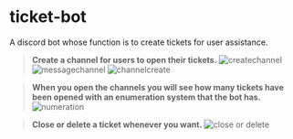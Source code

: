 # ticket-bot
A discord bot whose function is to create tickets for user assistance.

> **Create a channel for users to open their tickets.**
![createchannel](https://i.imgur.com/8yn4PDB.gif)
![messagechannel](https://i.imgur.com/kLNQJNj.gif)
![channelcreate](https://i.imgur.com/wONtls5.gif)



> **When you open the channels you will see how many tickets have been opened with an enumeration system that the bot has.**
![numeration](https://i.imgur.com/ws8nWn0.gif)

> **Close or delete a ticket whenever you want.**
![close or delete](https://i.imgur.com/4eaGqYt.gif)
